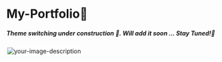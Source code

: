 # My-Portfolio🤗

##### **Theme switching** under construction 🚧. Will add it soon ... **Stay Tuned!🤗**

<img src="https://i.imgur.com/BuBTAHF.png" alt="your-image-description" style="border: 2px solid  white">
